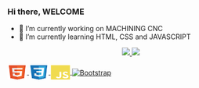 ### Hi there, WELCOME

- 🔭 I’m currently working on MACHINING CNC
- 🌱 I’m currently learning HTML, CSS and JAVASCRIPT
<div align="center">
  <a href="https://github.com/thierry-chatauan">
  <img height="180em" src="https://github-readme-stats.vercel.app/api?username=thierry-chatauan&show_icons=true&theme=dark&include_all_commits=true&count_private=true"/>
  <img height="180em" src="https://github-readme-stats.vercel.app/api/top-langs/?username=thierry-chatauan&layout=compact&langs_count=16&theme=dark"/>
</div>
    
  <div style="display: inline_block"><br>
  <img align="center" alt="HTML" height="30" width="40" src="https://raw.githubusercontent.com/devicons/devicon/master/icons/html5/html5-original.svg">
  <img align="center" alt="CSS" height="30" width="40" src="https://raw.githubusercontent.com/devicons/devicon/master/icons/css3/css3-original.svg">
  <img align="center" alt="Js" height="30" width="40" src="https://raw.githubusercontent.com/devicons/devicon/master/icons/javascript/javascript-plain.svg">
  <img align="center" alt="Bootstrap" height="40" width="40" src="https://cdn.jsdelivr.net/gh/devicons/devicon/icons/bootstrap/bootstrap-original.svg">
          
  </div> 
  
